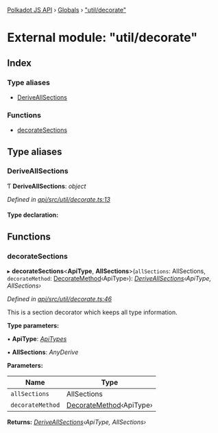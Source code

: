 [Polkadot JS API](../README.md) › [Globals](../globals.md) › ["util/decorate"](_util_decorate_.md)

# External module: "util/decorate"

## Index

### Type aliases

* [DeriveAllSections](_util_decorate_.md#deriveallsections)

### Functions

* [decorateSections](_util_decorate_.md#decoratesections)

## Type aliases

###  DeriveAllSections

Ƭ **DeriveAllSections**: *object*

*Defined in [api/src/util/decorate.ts:13](https://github.com/polkadot-js/api/blob/bd57359dc/packages/api/src/util/decorate.ts#L13)*

#### Type declaration:

## Functions

###  decorateSections

▸ **decorateSections**<**ApiType**, **AllSections**>(`allSections`: AllSections, `decorateMethod`: [DecorateMethod](_types_.md#decoratemethod)‹ApiType›): *[DeriveAllSections](_util_decorate_.md#deriveallsections)‹ApiType, AllSections›*

*Defined in [api/src/util/decorate.ts:46](https://github.com/polkadot-js/api/blob/bd57359dc/packages/api/src/util/decorate.ts#L46)*

This is a section decorator which keeps all type information.

**Type parameters:**

▪ **ApiType**: *[ApiTypes](_types_.md#apitypes)*

▪ **AllSections**: *AnyDerive*

**Parameters:**

Name | Type |
------ | ------ |
`allSections` | AllSections |
`decorateMethod` | [DecorateMethod](_types_.md#decoratemethod)‹ApiType› |

**Returns:** *[DeriveAllSections](_util_decorate_.md#deriveallsections)‹ApiType, AllSections›*
